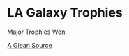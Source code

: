 LA Galaxy Trophies
========

Major Trophies Won


[A Glean Source](https://github.com/glean/glean#sources)
